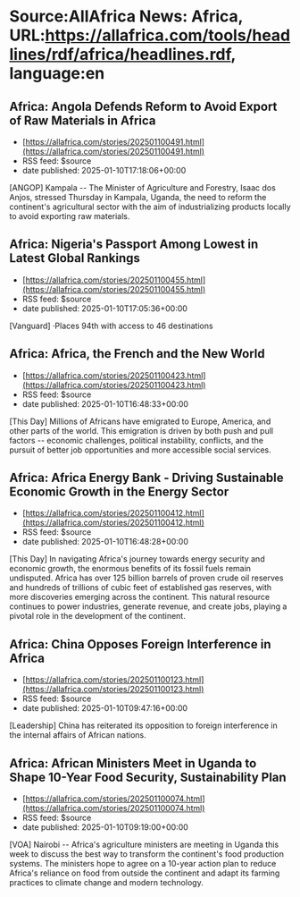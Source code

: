 # Source:AllAfrica News: Africa, URL:https://allafrica.com/tools/headlines/rdf/africa/headlines.rdf, language:en

## Africa: Angola Defends Reform to Avoid Export of Raw Materials in Africa
 - [https://allafrica.com/stories/202501100491.html](https://allafrica.com/stories/202501100491.html)
 - RSS feed: $source
 - date published: 2025-01-10T17:18:06+00:00

[ANGOP] Kampala -- The Minister of Agriculture and Forestry, Isaac dos Anjos, stressed Thursday in Kampala, Uganda, the need to reform the continent's agricultural sector with the aim of industrializing products locally to avoid exporting raw materials.

## Africa: Nigeria's Passport Among Lowest in Latest Global Rankings
 - [https://allafrica.com/stories/202501100455.html](https://allafrica.com/stories/202501100455.html)
 - RSS feed: $source
 - date published: 2025-01-10T17:05:36+00:00

[Vanguard] &#xB7;Places 94th with access to 46 destinations

## Africa: Africa, the French and the New World
 - [https://allafrica.com/stories/202501100423.html](https://allafrica.com/stories/202501100423.html)
 - RSS feed: $source
 - date published: 2025-01-10T16:48:33+00:00

[This Day] Millions of Africans have emigrated to Europe, America, and other parts of the world. This emigration is driven by both push and pull factors -- economic challenges, political instability, conflicts, and the pursuit of better job opportunities and more accessible social services.

## Africa: Africa Energy Bank - Driving Sustainable Economic Growth in the Energy Sector
 - [https://allafrica.com/stories/202501100412.html](https://allafrica.com/stories/202501100412.html)
 - RSS feed: $source
 - date published: 2025-01-10T16:48:28+00:00

[This Day] In navigating Africa's journey towards energy security and economic growth, the enormous benefits of its fossil fuels remain undisputed. Africa has over 125 billion barrels of proven crude oil reserves and hundreds of trillions of cubic feet of established gas reserves, with more discoveries emerging across the continent. This natural resource continues to power industries, generate revenue, and create jobs, playing a pivotal role in the development of the continent.

## Africa: China Opposes Foreign Interference in Africa
 - [https://allafrica.com/stories/202501100123.html](https://allafrica.com/stories/202501100123.html)
 - RSS feed: $source
 - date published: 2025-01-10T09:47:16+00:00

[Leadership] China has reiterated its opposition to foreign interference in the internal affairs of African nations.

## Africa: African Ministers Meet in Uganda to Shape 10-Year Food Security, Sustainability Plan
 - [https://allafrica.com/stories/202501100074.html](https://allafrica.com/stories/202501100074.html)
 - RSS feed: $source
 - date published: 2025-01-10T09:19:00+00:00

[VOA] Nairobi -- Africa's agriculture ministers are meeting in Uganda this week to discuss the best way to transform the continent's food production systems. The ministers hope to agree on a 10-year action plan to reduce Africa's reliance on food from outside the continent and adapt its farming practices to climate change and modern technology.

